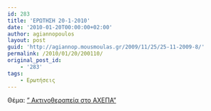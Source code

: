 ```yaml
---
id: 283
title: 'ΕΡΩΤΗΣΗ 20-1-2010'
date: '2010-01-20T00:00:00+02:00'
author: agiannopoulos
layout: post
guid: 'http://agiannop.mousmoulas.gr/2009/11/25/25-11-2009-8/'
permalink: /2010/01/20/200110/
original_post_id:
    - '283'
tags:
    - Ερωτήσεις
---
```


Θέμα: [” Ακτινοθεραπεία στο ΑΧΕΠΑ”](/wp-content/uploads/2009/11/200110_gramiko_epitaxinti.pdf)